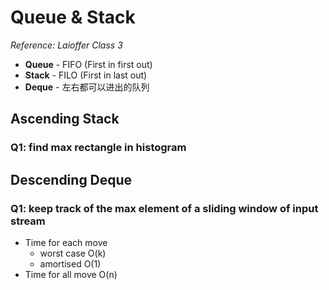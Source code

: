 # Queue & Stack

_Reference: Laioffer Class 3_

- __Queue__ - FIFO (First in first out)
- __Stack__ - FILO (First in last out)
- __Deque__ - 左右都可以进出的队列

## Ascending Stack

### Q1: find max rectangle in histogram

## Descending Deque

### Q1: keep track of the max element of a sliding window of input stream

- Time for each move
    - worst case O(k)
    - amortised O(1)
- Time for all move O(n)